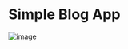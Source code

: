 # Simple Blog App


![image](https://github.com/TalhaDemirtas/sblog67/blob/master/src/assets/ss.jpg)